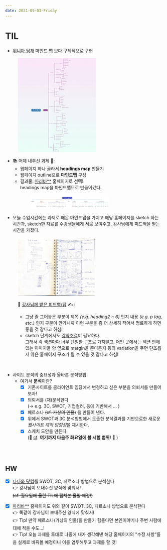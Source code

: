 ```yaml
---
date: 2021-09-03-Friday
---
```


# TIL 

- [위니아 딤채](https://winiadimchae.com/main) 마인드 맵 보다 구체적으로 구현         

<img src="./images/위니아딤채_ver2.png" alt="위니아 딤채 마인드맵 ver 2" width="250px" height="300px" style="padding-left: 40px;" />

<br />

- 📚 어제 내주신 과제 📖:
  - 웹페이지 하나 골라서 **headings map** 만들기 
  - 웹페이지 outline으로 **마인드맵** 구성 
  - 결과물: [파리바**](https://www.paris.co.kr/) 홈페이지로 선택!      
  headings map을 마인드맵으로 만들어갔다.   

<img src="./images/parisBaguetteHeadingsMap2.png" alt="파리바게트 홉페이지 마인드맵" width="250px" style="padding-left: 80px" />

- 오늘 수업시간에는 과제로 해온 마인드맵을 가지고 해당 홈페이지를 sketch 하는 시간과, sketch한 자료를 수강생들에게 서로 보여주고, 강사님에게 피드백을 받는 시간을 가졌다.     

<img src="./images/parisBaugetteSketch.png" alt="파리바게트 홉페이지 스케치본" width="250px" style="padding-left: 40px" />

<ul style="padding-left: 40px; list-style: none;">
  <li> 👀 <u>강사님께 받은 피드백/팁</u> ✍️ :</li> 
  <ul>
    <li>
      그냥 줄 그어놓은 부분이 제목 <i>(e.g. heading2 ~ 6)</i> 인지 내용 <i>(e.g. p tag, etc.)</i> 인지 구분이 안가니까 이런 부분을 좀 더 상세히 적어서 명료하게 하면 좋을 것 같다고 하심!
    </li>
    <li>
      sketch 단계에서도 <u>강약조절</u>이 필요하다.<br /> 
      그래서 각 섹션마다 너무 단일한 구조로 가지말고, 어떤 곳에서는 섹션 안에 있는 이미지들 양 옆으로 margin을 준다든지 등의 variation을 주면 단조롭지 않은 홈페이지 구조가 될 수 있을 것 같다고 하심! 
    </li>
  </ul>
</ul>
<br />

- 사이트 분석의 중요성과 올바른 분석방법
  - 여기서 **분석**이란? 
    - [x] 기존사이트를 클라이언트 입장에서 변경하고 싶은 부분을 의뢰서를 만들어보자! 
    - [x] 의뢰서를 (재)분석한다    
    (→ e.g. 3C, SWOT, 기업컬러, 등에 기반해서 ... )
    -  [x] 페르소나 ~~(cf. 가상의 인물)~~ 을 만들어 낸다.   
    - [x] 위에서 SWOT과 3C 분석방법에서 도출한 분석결과를 기반으로한 새로운 *웹사이트 제작 방향성*을 제시한다.
    - [x] 스케치 도안을 만든다    
    (📝 <u>cf</u>. **여기까지 다음주 화요일에 볼 시험 범위!** 🥲 )

<br />
<br />

## HW
- [x]  [다나와 닷컴](http://prod.danawa.com/list/?cate=112756&src=adwords&kw=GN0404783&gclid=CjwKCAjwj8eJBhA5EiwAg3z0m9u2q--vLJ6qkN5sXZpu4uMxfRSzU9f4TN85fr08uuoP8aUz1URtWBoCC80QAvD_BwE)를 SWOT, 3C, 페르소나 방법으로 분석한다    
👉 강사님이 보내주신 양식에 맞춰서!      
~~(cf. 월요일에 올린 TIL에 캡쳐본 올릴 예정!)~~

- [x]  [파리바**](https://www.paris.co.kr/) 홈페이지도 위와 같이 SWOT, 3C, 페르소나 방법으로 분석한다    
👉 똑같이 강사님이 보내주신 양식에 맞춰서!         
👉 Tip! 만약 페르소나(가상의 인물)을 만들기 힘들다면 본인이야기나 주변 사람에 대해 적을 수도...!       
👉 Tip! 오늘 과제를 토대로 나중에 내가 생각해낸 해당 홈페이지의 "수정 사항"들을 실제로 바꿔볼 예정이니 이를 염두해두고 과제를 할 것!   
